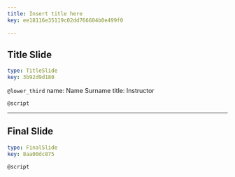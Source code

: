 ```yaml
---
title: Insert title here
key: ee18116e35119c02dd766604b0e499f0

---
```

## Title Slide

```yaml
type: TitleSlide
key: 3b92d9d180
```





`@lower_third`
name: Name Surname
title: Instructor

`@script`




---
## Final Slide

```yaml
type: FinalSlide
key: 8aa00dc875
```






`@script`



